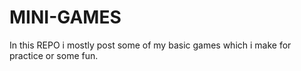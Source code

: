 # MINI-GAMES

In this REPO i mostly post some of my basic games which i make for practice or some fun.
